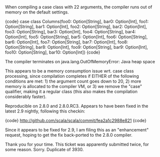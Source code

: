 When compiling a case class with 22 arguments, the compiler runs out of memory on the default settings.

{code}
case class Columns(foo0: Option[String], bar0: Option[Int],
		   foo1: Option[String], bar1: Option[Int],
		   foo2: Option[String], bar2: Option[Int],
		   foo3: Option[String], bar3: Option[Int],
		   foo4: Option[String], bar4: Option[Int],
		   foo5: Option[String], bar5: Option[Int],
		   foo6: Option[String], bar6: Option[Int],
		   foo7: Option[String], bar7: Option[Int],
		   foo8: Option[String], bar8: Option[Int],
		   foo9: Option[String], bar9: Option[Int],
		   foo10: Option[String], bar10: Option[Int])
{code}

The compiler terminates on java.lang.OutOfMemoryError: Java heap space

This appears to be a memory consumption issue wrt. case class processing, since compilation completes if EITHER of the following conditions are met: 1) the argument count goes down to 20, 2) more memory is allocated to the compiler VM, or 3) we remove the "case" qualifier, making it a regular class (this also makes the compilation considerably faster).

Reproducible on 2.8.0 and 2.8.0.RC3. Appears to have been fixed in the latest 2.9 nightly, following this checkin:

{code}
  http://github.com/scala/scala/commit/fea2a1c2988e821
{code}

Since it appears to be fixed for 2.9, I am filing this as an "enhancement" request, hoping to get the fix back-ported to the 2.8.0 compiler.

Thank you for your time.
This ticket was apparently submitted twice, for some reason.  Sorry.  Duplicate of 3930.

